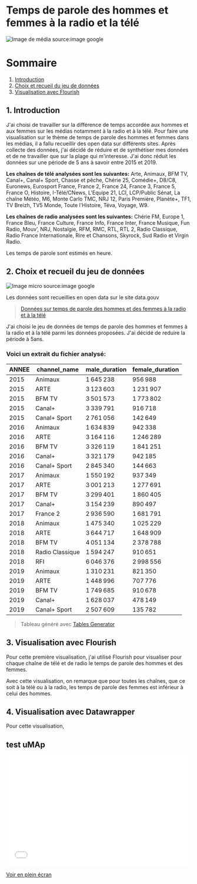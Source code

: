 
# Temps de parole des hommes et femmes à la radio et la télé
![Image de média](https://img.etimg.com/thumb/width-1800,height-900,imgsize-458873,resizemode-75,msid-70322833/industry/media/entertainment/media/tv-and-radio-companies-want-broadcast-policy-to-protect-media-freedom.jpg) 
source:image google
# Sommaire 
1. [Introduction](#introduction)
2. [Choix et recueil du jeu de données](#jeuDeDonnées)
3. [Visualisation avec Flourish](#traitement)

## 1. Introduction <a name="Introduction"></a>
J'ai choisi de travailler sur la différence de temps accordée aux hommes et aux femmes sur les médias notamment à la radio et à la télé.
Pour faire une visualisation sur le thème de temps de parole des hommes et femmes dans les médias, il a fallu recueillir des open data sur différents sites. Après collecte des données, j'ai décidé de réduire et de synthétiser mes données et de ne travailler que sur la plage qui m'interesse. J'ai donc réduit les données sur une période de 5 ans à savoir entre 2015 et 2019. 


**Les chaînes de télé analysées sont les suivantes:**  Arte, Animaux, BFM TV, Canal+, Canal+ Sport, Chasse et pêche, Chérie 25, Comédie+, D8/C8, Euronews, Eurosport France, France 2, France 24, France 3, France 5, France O, Histoire, I-Télé/CNews, L'Equipe 21, LCI, LCP/Public Sénat, La chaîne Météo, M6, Monte Carlo TMC, NRJ 12, Paris Première, Planète+, TF1, TV Breizh, TV5 Monde, Toute l'Histoire, Téva, Voyage, W9.


**Les chaînes de radio analysées sont les suivantes:** Chérie FM, Europe 1, France Bleu, France Culture, France Info, France Inter, France Musique, Fun Radio, Mouv’, NRJ, Nostalgie, RFM, RMC, RTL, RTL 2, Radio Classique, Radio France Internationale, Rire et Chansons, Skyrock, Sud Radio et Virgin Radio.


Les temps de parole sont estimés en heure.

## 2. Choix et recueil du jeu de données
![Image micro](https://previews.123rf.com/images/forestrun/forestrun1902/forestrun190200024/133670236-professional-microphone-in-radio-studio.jpg)
source:image google

Les données sont recueillies en open data sur le site data.gouv
>[Données sur temps de parole des hommes et des femmes à la radio et à la télé](https://www.data.gouv.fr/fr/datasets/temps-de-parole-des-hommes-et-des-femmes-a-la-television-et-a-la-radio/#/resources)



J'ai choisi le jeu de données de temps de parole des hommes et femmes à la radio et à la télé parmi les données proposées. J'ai décidé de reduire la période à 5ans.

### Voici un extrait du fichier analysé:

| ANNEE | channel_name       |     male_duration  |     female_duration  |
|-------|--------------------|--------------------|----------------------|
| 2015  | Animaux            |     1 645 238      |        956 988       |
| 2015  | ARTE               |     3 123 603      |     1 231 907        |
| 2015  | BFM TV             |     3 501 573      |     1 773 802        |
| 2015  | Canal+             |     3 339 791      |        916 718       |
| 2015  | Canal+ Sport       |     2 761 056      |        142 649       |
| 2016  | Animaux            |     1 634 839      |        942 338       |
| 2016  | ARTE               |     3 164 116      |     1 246 289        |
| 2016  | BFM TV             |     3 326 119      |     1 841 251        |
| 2016  | Canal+             |     3 321 179      |        942 185       |
| 2016  | Canal+ Sport       |     2 845 340      |        144 663       |
| 2017  | Animaux            |     1 550 192      |        937 349       |
| 2017  | ARTE               |     3 001 213      |     1 277 691        |
| 2017  | BFM TV             |     3 299 401      |     1 860 405        |
| 2017  | Canal+             |     3 154 239      |        890 497       |
| 2017  | France 2           |     2 936 590      |     1 681 791        |
| 2018  | Animaux            |     1 475 340      |     1 025 229        |
| 2018  | ARTE               |     3 644 717      |     1 648 909        |
| 2018  | BFM TV             |     4 051 134      |     2 378 788        |
| 2018  | Radio Classique    |     1 594 247      |        910 651       |
| 2018  | RFI                |     6 046 376      |     2 998 556        |
| 2019  | Animaux            |     1 310 231      |        821 350       |
| 2019  | ARTE               |     1 448 996      |        707 776       |
| 2019  | BFM TV             |     1 749 685      |        910 678       |
| 2019  | Canal+             |     1 628 037      |        478 149       |
| 2019  | Canal+ Sport       |     2 507 609      |        135 782       |

> Tableau généré avec [Tables Generator](https://www.tablesgenerator.com)

## 3. Visualisation avec Flourish

Pour cette première visualisation, j'ai utilisé Flourish pour visualiser pour chaque chaîne de télé et de radio le temps de parole des hommes et des femmes. 

<div class="flourish-embed flourish-chart" data-src="visualisation/16342816"><script src="https://public.flourish.studio/resources/embed.js"></script></div>

Avec cette visualisation, on remarque que pour toutes les chaînes, que ce soit à la télé ou à la radio, les temps de parole des femmes est inférieur à celui des hommes. 

## 4. Visualisation avec Datawrapper

Pour cette visualisation, 
## test uMAp
<iframe width="100%" height="300px" frameborder="0" allowfullscreen allow="geolocation" src="//umap.openstreetmap.fr/fr/map/new/?scaleControl=false&miniMap=false&scrollWheelZoom=false&zoomControl=true&editMode=disabled&moreControl=true&searchControl=null&tilelayersControl=null&embedControl=null&datalayersControl=true&onLoadPanel=undefined&captionBar=false&captionMenus=true"></iframe><p><a href="//umap.openstreetmap.fr/fr/map/new/?scaleControl=false&miniMap=false&scrollWheelZoom=true&zoomControl=true&editMode=disabled&moreControl=true&searchControl=null&tilelayersControl=null&embedControl=null&datalayersControl=true&onLoadPanel=undefined&captionBar=false&captionMenus=true">Voir en plein écran</a></p>
